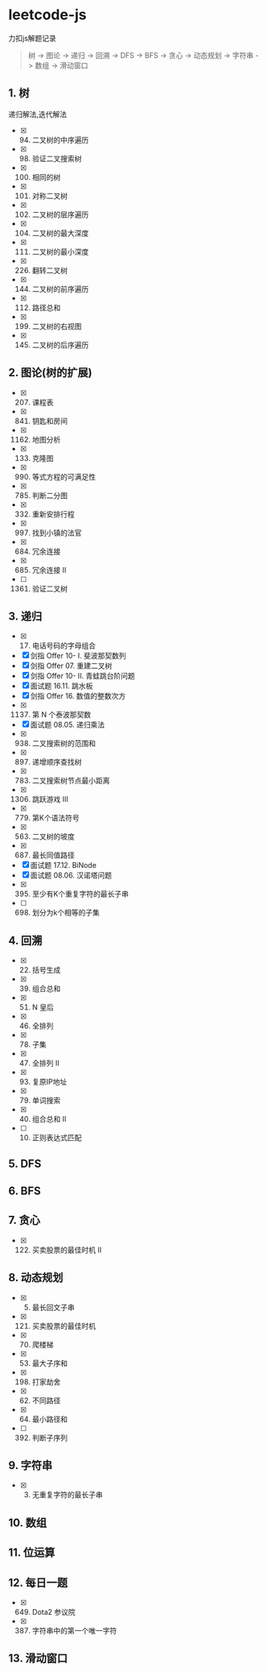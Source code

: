 # leetcode-js
力扣js解题记录

> 树 -> 图论 -> 递归 -> 回溯 -> DFS -> BFS -> 贪心 -> 动态规划 -> 字符串 -> 数组 -> 滑动窗口

## 1. 树  
递归解法,迭代解法  
 - [x] 94. 二叉树的中序遍历
 - [x] 98. 验证二叉搜索树
 - [x] 100. 相同的树
 - [x] 101. 对称二叉树
 - [x] 102. 二叉树的层序遍历
 - [x] 104. 二叉树的最大深度
 - [x] 111. 二叉树的最小深度
 - [x] 226. 翻转二叉树
 - [x] 144. 二叉树的前序遍历
 - [x] 112. 路径总和
 - [x] 199. 二叉树的右视图
 - [x] 145. 二叉树的后序遍历
## 2. 图论(树的扩展)
 - [x] 207. 课程表
 - [x] 841. 钥匙和房间
 - [x] 1162. 地图分析
 - [x] 133. 克隆图
 - [x] 990. 等式方程的可满足性
 - [x] 785. 判断二分图
 - [x] 332. 重新安排行程
 - [x] 997. 找到小镇的法官
 - [x] 684. 冗余连接
 - [x] 685. 冗余连接 II
 - [ ] 1361. 验证二叉树
## 3. 递归
 - [x] 17. 电话号码的字母组合
 - [x] 剑指 Offer 10- I. 斐波那契数列
 - [x] 剑指 Offer 07. 重建二叉树
 - [x] 剑指 Offer 10- II. 青蛙跳台阶问题
 - [x] 面试题 16.11. 跳水板
 - [x] 剑指 Offer 16. 数值的整数次方
 - [x] 1137. 第 N 个泰波那契数
 - [x] 面试题 08.05. 递归乘法
 - [x] 938. 二叉搜索树的范围和
 - [x] 897. 递增顺序查找树
 - [x] 783. 二叉搜索树节点最小距离
 - [x] 1306. 跳跃游戏 III
 - [x] 779. 第K个语法符号
 - [x] 563. 二叉树的坡度
 - [x] 687. 最长同值路径
 - [x] 面试题 17.12. BiNode
 - [x] 面试题 08.06. 汉诺塔问题
 - [x] 395. 至少有K个重复字符的最长子串
 - [ ] 698. 划分为k个相等的子集
## 4. 回溯
 - [x] 22. 括号生成
 - [x] 39. 组合总和
 - [x] 51. N 皇后
 - [x] 46. 全排列
 - [x] 78. 子集
 - [x] 47. 全排列 II
 - [x] 93. 复原IP地址
 - [x] 79. 单词搜索
 - [x] 40. 组合总和 II
 - [ ] 10. 正则表达式匹配
## 5. DFS
## 6. BFS
## 7. 贪心
 - [x] 122. 买卖股票的最佳时机 II
## 8. 动态规划
 - [x] 5. 最长回文子串
 - [x] 121. 买卖股票的最佳时机
 - [x] 70. 爬楼梯
 - [x] 53. 最大子序和
 - [x] 198. 打家劫舍
 - [x] 62. 不同路径
 - [x] 64. 最小路径和
 - [ ] 392. 判断子序列
## 9. 字符串
 - [x] 3. 无重复字符的最长子串
## 10. 数组
## 11. 位运算
## 12. 每日一题
 - [x] 649. Dota2 参议院
 - [x] 387. 字符串中的第一个唯一字符
## 13. 滑动窗口